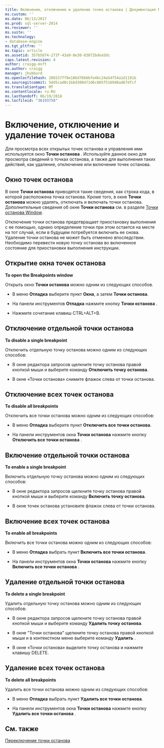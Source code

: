 ```yaml
---
title: Включение, отключение и удаление точек останова | Документация Майкрософт
ms.custom: ''
ms.date: 06/13/2017
ms.prod: sql-server-2014
ms.reviewer: ''
ms.suite: ''
ms.technology:
- database-engine
ms.tgt_pltfrm: ''
ms.topic: article
ms.assetid: 357b5874-273f-43a9-8e30-83872bdea5dc
caps.latest.revision: 4
author: craigg-msft
ms.author: craigg
manager: jhubbard
ms.openlocfilehash: 286537ff8e186d76b6bfe46c24a54f54a1d1191b
ms.sourcegitcommit: 5dd5cad0c1bbd308471d6c885f516948ad67dfcf
ms.translationtype: MT
ms.contentlocale: ru-RU
ms.lasthandoff: 06/19/2018
ms.locfileid: "36193758"
---
```

# <a name="enable-disable-and-delete-breakpoints"></a>Включение, отключение и удаление точек останова
  Для просмотра всех открытых точек останова и управления ими используется окно **Точки останова** . Используйте данное окно для просмотра сведений о точках останова, а также для выполнения таких действий, как удаление, отключение или включение точек останова.  
  
## <a name="the-breakpoints-window"></a>Окно точек останова  
 В окне **Точки останова** приводятся такие сведения, как строка кода, в которой расположена точка останова. Кроме того, в окне **Точки останова** можно удалять, отключать и включать точки останова. Дополнительные сведения об окне **Точки останова** см. в разделе [Точки останова Window](transact-sql-debugger-breakpoints-window.md).  
  
 Отключение точки останова предотвращает приостановку выполнения с ее помощью, однако определение точки при этом остается на месте на тот случай, если в будущем потребуется включить ее снова. Удаление точки останова не может быть отменено впоследствии. Необходимо перевести новую точку останова во включенное состояние для приостановки выполнения инструкции.  
  
## <a name="to-open-the-breakpoints-window"></a>Открытие окна точек останова  
 **To open the Breakpoints window**  
  
 Открыть окно **Точки останова** можно одним из следующих способов.  
  
-   В меню **Отладка** выберите пункт **Окна**, а затем **Точки останова**.  
  
-   На панели инструментов **Отладка** нажмите кнопку **Точки останова** .  
  
-   Нажмите сочетание клавиш CTRL+ALT+B.  
  
## <a name="to-disable-a-single-breakpoint"></a>Отключение отдельной точки останова  
 **To disable a single breakpoint**  
  
 Отключить отдельную точку останова можно одним из следующих способов:  
  
-   В окне редактора запросов щелкните точку останова правой кнопкой мыши и выберите команду **Отключить точку останова**.  
  
-   В окне «Точки останова» снимите флажок слева от точки останова.  
  
## <a name="to-disable-all-breakpoints"></a>Отключение всех точек останова  
 **To disable all breakpoints**  
  
 Отключить все точки останова можно одним из следующих способов:  
  
-   В меню **Отладка** выберите пункт **Отключить все точки останова**.  
  
-   На панели инструментов окна **Точки останова** нажмите кнопку **Отключить все точки останова** .  
  
## <a name="to-enable-a-single-breakpoint"></a>Включение отдельной точки останова  
 **To enable a single breakpoint**  
  
 Включить отдельную точку останова можно одним из следующих способов:  
  
-   В окне редактора запросов щелкните точку останова правой кнопкой мыши и выберите команду **Включить точку останова**.  
  
-   В окне точек останова установите флажок слева от точки останова.  
  
## <a name="to-enable-all-breakpoints"></a>Включение всех точек останова  
 **To enable all breakpoints**  
  
 Включить все точки останова можно одним из следующих способов:  
  
-   В меню **Отладка** выбрать пункт **Включить все точки останова**.  
  
-   На панели инструментов окна **Точки останова** нажмите кнопку **Включить все точки останова** .  
  
## <a name="to-delete-a-single-breakpoint"></a>Удаление отдельной точки останова  
 **To delete a single breakpoint**  
  
 Удалить отдельную точку останова можно одним из следующих способов:  
  
-   В окне редактора запросов щелкните точку останова правой кнопкой мыши и выберите команду **Удалить точку останова**.  
  
-   В окне "Точки останова" щелкните точку останова правой кнопкой мыши и в контекстном меню выберите команду **Удалить** .  
  
-   В окне «Точки останова» выделите точку останова и нажмите клавишу DELETE.  
  
## <a name="to-delete-all-breakpoints"></a>Удаление всех точек останова  
 **To delete all breakpoints**  
  
 Удалить все точки останова можно одним из следующих способов:  
  
-   В меню **Отладка** выбрать пункт **Удалить все точки останова**.  
  
-   На панели инструментов окна **Точки останова** нажмите кнопку **Удалить все точки останова** .  
  
## <a name="see-also"></a>См. также  
 [Переключение точки останова](../spatial/point.md)  
  
  